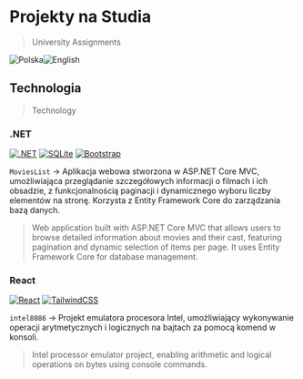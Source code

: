 # Projekty na Studia
> University Assignments
>
![Polska](https://img.shields.io/badge/Language-Polish-red?style=flat&logo=flag-icon&logoColor=white)![English](https://img.shields.io/badge/Language-English-blue?style=flat&logo=flag-icon&logoColor=white)

## Technologia
> Technology
>

### .NET
[![.NET](https://img.shields.io/badge/.NET-512BD4?logo=dotnet&logoColor=fff)](#) [![SQLite](https://img.shields.io/badge/SQLite-%2307405e.svg?logo=sqlite&logoColor=white)](#) [![Bootstrap](https://img.shields.io/badge/Bootstrap-7952B3?logo=bootstrap&logoColor=fff)](#)

`MoviesList` -> Aplikacja webowa stworzona w ASP.NET Core MVC, umożliwiająca przeglądanie szczegółowych informacji o filmach i ich obsadzie, z funkcjonalnością paginacji i dynamicznego wyboru liczby elementów na stronę. Korzysta z Entity Framework Core do zarządzania bazą danych.
> Web application built with ASP.NET Core MVC that allows users to browse detailed information about movies and their cast, featuring pagination and dynamic selection of items per page. It uses Entity Framework Core for database management.
>

### React
[![React](https://img.shields.io/badge/React-%2320232a.svg?logo=react&logoColor=%2361DAFB)](#) [![TailwindCSS](https://img.shields.io/badge/Tailwind%20CSS-%2338B2AC.svg?logo=tailwind-css&logoColor=white)](#)

`intel8086` -> Projekt emulatora procesora Intel, umożliwiający wykonywanie operacji arytmetycznych i logicznych na bajtach za pomocą komend w konsoli.
>Intel processor emulator project, enabling arithmetic and logical operations on bytes using console commands.
>

